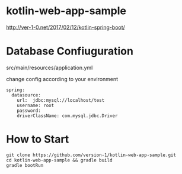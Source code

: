 # kotlin-web-app-sample
http://ver-1-0.net/2017/02/12/kotlin-spring-boot/

# Database Confiuguration

src/main/resources/application.yml

change config according to your environment
```
spring:
  datasource:
    url:  jdbc:mysql://localhost/test
    username: root
    password: 
    driverClassName: com.mysql.jdbc.Driver
```


# How to Start

```
git clone https://github.com/version-1/kotlin-web-app-sample.git
cd kotlin-web-app-sample && gradle build
gradle bootRun
```
